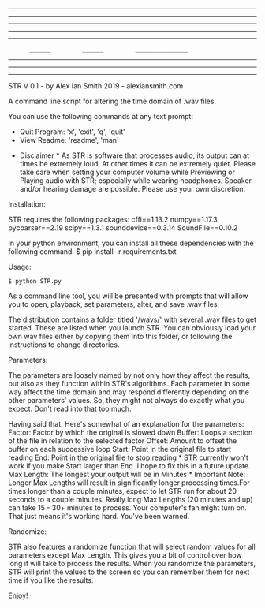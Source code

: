  ______________     ________________    _______________
________________    ________________    ________________
______    ______    ________________    ______    ______
______                   ______         ______    ______
 ______________          ______         _______________
          ______         ______         _______________
______    ______         ______         ______    ______
________________         ______         ______    ______
 ______________          ______         ______    ______

STR V 0.1 - by Alex Ian Smith 2019 - alexiansmith.com

A command line script for altering the time domain of .wav
files.

You can use the following commands at any text prompt:
  - Quit Program: 'x', 'exit', 'q', 'quit'
  - View Readme:  'readme', 'man'

* Disclaimer *
  As STR is software that processes audio, its output can at
  times be extremely loud. At other times it can be extremely
  quiet. Please take care when setting your computer volume
  while Previewing or Playing audio with STR; especially while
  wearing headphones. Speaker and/or hearing damage are
  possible. Please use your own discretion.

Installation:

  STR requires the following packages:
  cffi==1.13.2
  numpy==1.17.3
  pycparser==2.19
  scipy==1.3.1
  sounddevice==0.3.14
  SoundFile==0.10.2

  In your python environment, you can install all these
  dependencies with the following command:
    $ pip install -r requirements.txt

Usage:

    $ python STR.py

  As a command line tool, you will be presented with prompts
  that will allow you to open, playback, set parameters, alter,
  and save .wav files.

  The distribution contains a folder titled '/wavs/' with several
  .wav files to get started. These are listed when you launch
  STR. You can obviously load your own wav files either by
  copying them into this folder, or following the instructions
  to change directories.

Parameters:

  The parameters are loosely named by not only how they affect
  the results, but also as they function within STR's
  algorithms. Each parameter in some way affect the time
  domain and may respond differently depending on the other
  parameters' values. So, they might not always do exactly what
  you expect. Don't read into that too much.

  Having said that. Here's somewhat of an explanation for the
  parameters:
    Factor:
        Factor by which the original is slowed down
    Buffer:
        Loops a section of the file in relation to the
        selected factor
    Offset:
        Amount to offset the buffer on each successive
        loop
    Start:
        Point in the original file to start reading
    End:
        Point in the original file to stop reading
        * STR currently won't work if you make Start
          larger than End. I hope to fix this in a
          future update.
    Max Length:
        The longest your output will be in Minutes
        * Important Note:
          Longer Max Lengths will result in significantly
          longer processing times.For times longer than a
          couple minutes, expect to let STR run for about 20
          seconds to a couple minutes. Really long Max Lengths
          (20 minutes and up) can take 15 - 30+ minutes to
          process. Your computer's fan might turn on. That just
          means it's working hard. You've been warned.

Randomize:

  STR also features a randomize function that will select random
  values for all parameters except Max Length. This gives you a
  bit of control over how long it will take to process the
  results. When you randomize the parameters, STR will print
  the values to the screen so you can remember them for next
  time if you like the results.

Enjoy!
